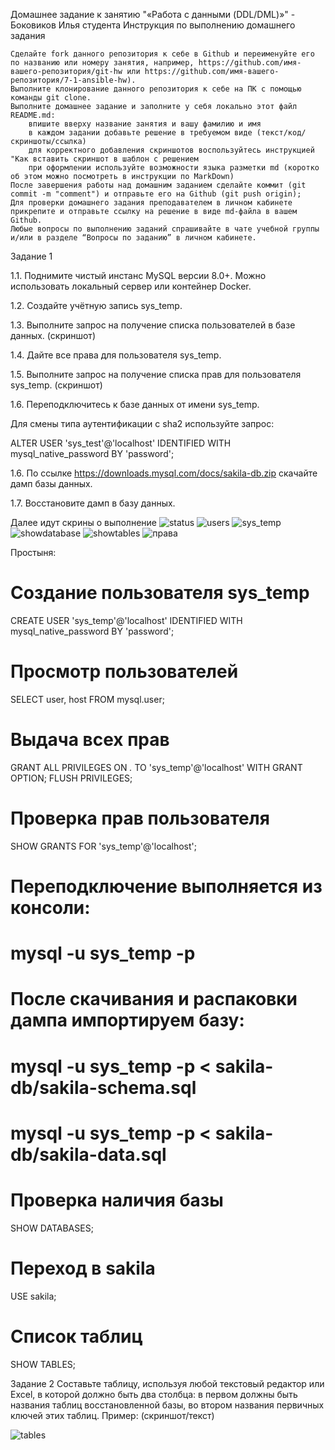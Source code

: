 Домашнее задание к занятию "«Работа с данными (DDL/DML)»" - Боковиков Илья студента
Инструкция по выполнению домашнего задания

    Сделайте fork данного репозитория к себе в Github и переименуйте его по названию или номеру занятия, например, https://github.com/имя-вашего-репозитория/git-hw или https://github.com/имя-вашего-репозитория/7-1-ansible-hw).
    Выполните клонирование данного репозитория к себе на ПК с помощью команды git clone.
    Выполните домашнее задание и заполните у себя локально этот файл README.md:
        впишите вверху название занятия и вашу фамилию и имя
        в каждом задании добавьте решение в требуемом виде (текст/код/скриншоты/ссылка)
        для корректного добавления скриншотов воспользуйтесь инструкцией "Как вставить скриншот в шаблон с решением
        при оформлении используйте возможности языка разметки md (коротко об этом можно посмотреть в инструкции по MarkDown)
    После завершения работы над домашним заданием сделайте коммит (git commit -m "comment") и отправьте его на Github (git push origin);
    Для проверки домашнего задания преподавателем в личном кабинете прикрепите и отправьте ссылку на решение в виде md-файла в вашем Github.
    Любые вопросы по выполнению заданий спрашивайте в чате учебной группы и/или в разделе “Вопросы по заданию” в личном кабинете.

Задание 1

1.1. Поднимите чистый инстанс MySQL версии 8.0+. Можно использовать локальный сервер или контейнер Docker.

1.2. Создайте учётную запись sys_temp.

1.3. Выполните запрос на получение списка пользователей в базе данных. (скриншот)

1.4. Дайте все права для пользователя sys_temp.

1.5. Выполните запрос на получение списка прав для пользователя sys_temp. (скриншот)

1.6. Переподключитесь к базе данных от имени sys_temp.

Для смены типа аутентификации с sha2 используйте запрос:

ALTER USER 'sys_test'@'localhost' IDENTIFIED WITH mysql_native_password BY 'password';

1.6. По ссылке https://downloads.mysql.com/docs/sakila-db.zip скачайте дамп базы данных.

1.7. Восстановите дамп в базу данных.

Далее идут скрины о выполнение 
![status](/img/mysqlstatus.jpg)
![users](/img/списокпользователей.jpg)
![sys_temp](/img/systemp.jpg)
![showdatabase](/img/showdatabase.jpg)
![showtables](/img/showtables.jpg)
![права](/img/права.jpg)

Простыня: 
# Создание пользователя sys_temp
CREATE USER 'sys_temp'@'localhost' IDENTIFIED WITH mysql_native_password BY 'password';

# Просмотр пользователей
SELECT user, host FROM mysql.user;

# Выдача всех прав
GRANT ALL PRIVILEGES ON *.* TO 'sys_temp'@'localhost' WITH GRANT OPTION;
FLUSH PRIVILEGES;

# Проверка прав пользователя
SHOW GRANTS FOR 'sys_temp'@'localhost';

# Переподключение выполняется из консоли:
# mysql -u sys_temp -p

# После скачивания и распаковки дампа импортируем базу:
# mysql -u sys_temp -p < sakila-db/sakila-schema.sql
# mysql -u sys_temp -p < sakila-db/sakila-data.sql

# Проверка наличия базы
SHOW DATABASES;

# Переход в sakila
USE sakila;

# Список таблиц
SHOW TABLES;

Задание 2
Составьте таблицу, используя любой текстовый редактор или Excel, в которой должно быть два столбца: в первом должны быть названия таблиц восстановленной базы, во втором названия первичных ключей этих таблиц. Пример: (скриншот/текст)

![tables](/img/tablesdz2.jpg)





